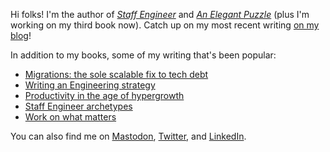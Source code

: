 Hi folks! I'm the author of
*[Staff Engineer](https://www.amazon.com/dp/B08RMSHYGG)*
and
*[An Elegant Puzzle](https://www.amazon.com/Elegant-Puzzle-Systems-Engineering-Management/dp/1732265186)*
(plus I'm working on my third book now).
Catch up on my most recent writing [on my blog](https://lethain.com/)!

In addition to my books, some of my writing that's been popular:

* [Migrations: the sole scalable fix to tech debt](https://lethain.com/migrations/)
* [Writing an Engineering strategy](https://lethain.com/eng-strategies/)
* [Productivity in the age of hypergrowth](https://lethain.com/productivity-in-the-age-of-hypergrowth/)
* [Staff Engineer archetypes](https://staffeng.com/guides/staff-archetypes/)
* [Work on what matters](https://staffeng.com/guides/work-on-what-matters/)

You can also find me on [Mastodon](https://mastodon.social/@lethain),
[Twitter](https://twitter.com/Lethain),
and [LinkedIn](https://linkedin.com/in/will-larson-a44b543).
